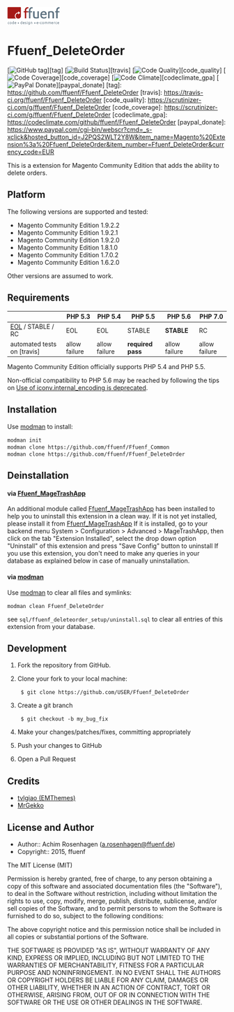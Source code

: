 <a href="http://www.ffuenf.de" title="ffuenf - code • design • e-commerce"><img src="https://github.com/ffuenf/Ffuenf_Common/blob/master/skin/adminhtml/default/default/ffuenf/ffuenf.png" alt="ffuenf - code • design • e-commerce" /></a>

Ffuenf_DeleteOrder
==================
[![GitHub tag](https://img.shields.io/github/tag/ffuenf/Ffuenf_DeleteOrder.svg)][tag]
[![Build Status](https://img.shields.io/travis/ffuenf/Ffuenf_DeleteOrder.svg)][travis]
[![Code Quality](https://scrutinizer-ci.com/g/ffuenf/Ffuenf_DeleteOrder/badges/quality-score.png)][code_quality]
[![Code Coverage](https://scrutinizer-ci.com/g/ffuenf/Ffuenf_DeleteOrder/badges/coverage.png)][code_coverage]
[![Code Climate](https://codeclimate.com/github/ffuenf/Ffuenf_DeleteOrder/badges/gpa.svg)][codeclimate_gpa]
[![PayPal Donate](https://img.shields.io/badge/paypal-donate-blue.svg)][paypal_donate]
[tag]: https://github.com/ffuenf/Ffuenf_DeleteOrder
[travis]: https://travis-ci.org/ffuenf/Ffuenf_DeleteOrder
[code_quality]: https://scrutinizer-ci.com/g/ffuenf/Ffuenf_DeleteOrder
[code_coverage]: https://scrutinizer-ci.com/g/ffuenf/Ffuenf_DeleteOrder
[codeclimate_gpa]: https://codeclimate.com/github/ffuenf/Ffuenf_DeleteOrder
[paypal_donate]: https://www.paypal.com/cgi-bin/webscr?cmd=_s-xclick&hosted_button_id=J2PQS2WLT2Y8W&item_name=Magento%20Extension%3a%20Ffuenf_DeleteOrder&item_number=Ffuenf_DeleteOrder&currency_code=EUR

This is a extension for Magento Community Edition that adds the ability to delete orders.

Platform
--------

The following versions are supported and tested:

* Magento Community Edition 1.9.2.2
* Magento Community Edition 1.9.2.1
* Magento Community Edition 1.9.2.0
* Magento Community Edition 1.8.1.0
* Magento Community Edition 1.7.0.2
* Magento Community Edition 1.6.2.0

Other versions are assumed to work.

Requirements
------------

|                                                                     | PHP 5.3        | PHP 5.4        | PHP 5.5           | PHP 5.6       | PHP 7.0       |
| ------------------------------------------------------------------- | -------------- | -------------- | ----------------- | ------------- | ------------- |
| [EOL](https://secure.php.net/supported-versions.php) / STABLE / RC  | EOL            | EOL            | STABLE            | **STABLE**    | RC            |
| automated tests on [travis]                                         | allow failure  | allow failure  | **required pass** | allow failure | allow failure |

Magento Community Edition officially supports PHP 5.4 and PHP 5.5.

Non-official compatibility to PHP 5.6 may be reached by following the tips on [Use of iconv.internal_encoding is deprecated](https://magento.stackexchange.com/questions/34015/magento-1-9-php-5-6-use-of-iconv-internal-encoding-is-deprecated).

Installation
------------

Use [modman](https://github.com/colinmollenhour/modman) to install:
```
modman init
modman clone https://github.com/ffuenf/Ffuenf_Common
modman clone https://github.com/ffuenf/Ffuenf_DeleteOrder
```

Deinstallation
--------------

#### via [Ffuenf_MageTrashApp](https://github.com/ffuenf/Ffuenf_MageTrashApp)

An additional module called [Ffuenf_MageTrashApp](https://github.com/ffuenf/Ffuenf_MageTrashApp) has been installed to help you to uninstall this extension in a clean way.
If it is not yet installed, please install it from [Ffuenf_MageTrashApp](https://github.com/ffuenf/Ffuenf_MageTrashApp)
If it is installed, go to your backend menu System > Configuration > Advanced > MageTrashApp, then click on the tab "Extension Installed", select the drop down option "Uninstall" of this extension and press "Save Config" button to uninstall
If you use this extension, you don't need to make any queries in your database as explained below in case of manually uninstallation.

#### via [modman](https://github.com/colinmollenhour/modman)

Use [modman](https://github.com/colinmollenhour/modman) to clear all files and symlinks:
```
modman clean Ffuenf_DeleteOrder
```
see `sql/ffuenf_deleteorder_setup/uninstall.sql` to clear all entries of this extension from your database.

Development
-----------
1. Fork the repository from GitHub.
2. Clone your fork to your local machine:

        $ git clone https://github.com/USER/Ffuenf_DeleteOrder

3. Create a git branch

        $ git checkout -b my_bug_fix

4. Make your changes/patches/fixes, committing appropriately
5. Push your changes to GitHub
6. Open a Pull Request

Credits
-------

* [tvlgiao (EMThemes)](http://www.emthemes.com)
* [MrGekko](https://github.com/MrGekko)

License and Author
------------------

- Author:: Achim Rosenhagen (<a.rosenhagen@ffuenf.de>)
- Copyright:: 2015, ffuenf

The MIT License (MIT)

Permission is hereby granted, free of charge, to any person obtaining a copy
of this software and associated documentation files (the "Software"), to deal
in the Software without restriction, including without limitation the rights
to use, copy, modify, merge, publish, distribute, sublicense, and/or sell
copies of the Software, and to permit persons to whom the Software is
furnished to do so, subject to the following conditions:

The above copyright notice and this permission notice shall be included in all
copies or substantial portions of the Software.

THE SOFTWARE IS PROVIDED "AS IS", WITHOUT WARRANTY OF ANY KIND, EXPRESS OR
IMPLIED, INCLUDING BUT NOT LIMITED TO THE WARRANTIES OF MERCHANTABILITY,
FITNESS FOR A PARTICULAR PURPOSE AND NONINFRINGEMENT. IN NO EVENT SHALL THE
AUTHORS OR COPYRIGHT HOLDERS BE LIABLE FOR ANY CLAIM, DAMAGES OR OTHER
LIABILITY, WHETHER IN AN ACTION OF CONTRACT, TORT OR OTHERWISE, ARISING FROM,
OUT OF OR IN CONNECTION WITH THE SOFTWARE OR THE USE OR OTHER DEALINGS IN THE
SOFTWARE.